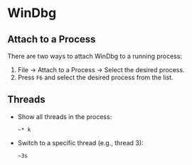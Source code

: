 # WinDbg

## Attach to a Process

There are two ways to attach WinDbg to a running process:

1. File -> Attach to a Process -> Select the desired process.
2. Press `F6` and select the desired process from the list.

## Threads

- Show all threads in the process:

    ```
    ~* k
    ```

- Switch to a specific thread (e.g., thread 3):

    ```
    ~3s
    ```
